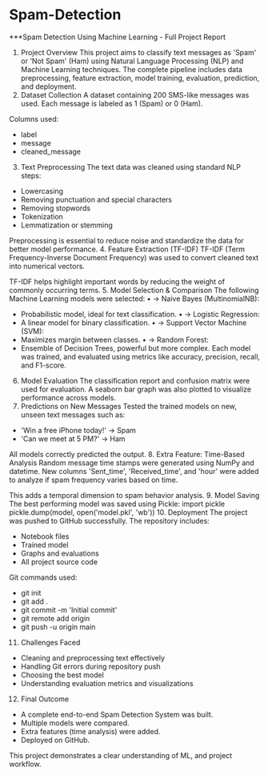 # Spam-Detection

***Spam Detection Using Machine Learning - Full Project Report
1. Project Overview
This project aims to classify text messages as 'Spam' or 'Not Spam' (Ham) using Natural Language Processing (NLP) and Machine Learning techniques. The complete pipeline includes data preprocessing, feature extraction, model training, evaluation, prediction, and deployment.
2. Dataset Collection
A dataset containing 200 SMS-like messages was used. Each message is labeled as 1 (Spam) or 0 (Ham).

Columns used:
- label
- message
- cleaned_message
3. Text Preprocessing
The text data was cleaned using standard NLP steps:
- Lowercasing
- Removing punctuation and special characters
- Removing stopwords
- Tokenization
- Lemmatization or stemming

Preprocessing is essential to reduce noise and standardize the data for better model performance.
4. Feature Extraction (TF-IDF)
TF-IDF (Term Frequency-Inverse Document Frequency) was used to convert cleaned text into numerical vectors.

TF-IDF helps highlight important words by reducing the weight of commonly occurring terms.
5. Model Selection & Comparison
The following Machine Learning models were selected:
•	→ Naive Bayes (MultinomialNB):
   - Probabilistic model, ideal for text classification.
•	→ Logistic Regression:
   - A linear model for binary classification.
•	→ Support Vector Machine (SVM):
   - Maximizes margin between classes.
•	→ Random Forest:
   - Ensemble of Decision Trees, powerful but more complex.
Each model was trained, and evaluated using metrics like accuracy, precision, recall, and F1-score.
6. Model Evaluation
The classification report and confusion matrix were used for evaluation. A seaborn bar graph was also plotted to visualize performance across models.
7. Predictions on New Messages
Tested the trained models on new, unseen text messages such as:
- 'Win a free iPhone today!' → Spam
- 'Can we meet at 5 PM?' → Ham

All models correctly predicted the output.
8. Extra Feature: Time-Based Analysis
Random message time stamps were generated using NumPy and datetime.
New columns 'Sent_time', 'Received_time', and 'hour' were added to analyze if spam frequency varies based on time.

This adds a temporal dimension to spam behavior analysis.
9. Model Saving
The best performing model was saved using Pickle:
import pickle
pickle.dump(model, open('model.pkl', 'wb'))
10. Deployment
The project was pushed to GitHub successfully. The repository includes:
- Notebook files
- Trained model
- Graphs and evaluations
- All project source code

Git commands used:
- git init
- git add .
- git commit -m 'Initial commit'
- git remote add origin <repo-url>
- git push -u origin main
11. Challenges Faced
- Cleaning and preprocessing text effectively
- Handling Git errors during repository push
- Choosing the best model
- Understanding evaluation metrics and visualizations
12. Final Outcome
* A complete end-to-end Spam Detection System was built.
* Multiple models were compared.
* Extra features (time analysis) were added.
* Deployed on GitHub.

This project demonstrates a clear understanding of  ML, and project workflow.
